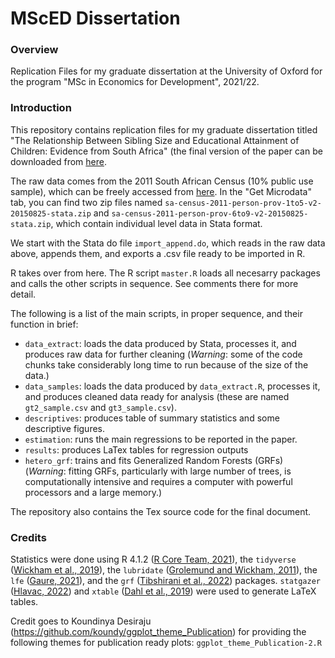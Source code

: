 # MScED Dissertation

### Overview
Replication Files for my graduate dissertation at the University of Oxford for the program "MSc in Economics for Development", 2021/22.


### Introduction
This repository contains replication files for my graduate dissertation titled "The Relationship Between Sibling Size and Educational Attainment of Children: Evidence from South Africa" (the final version of the paper can be downloaded from [here](https://drive.google.com/file/d/1lz-9Tp55zYg3v-_-COC_jQDdhy0DhoIR/view?usp=sharing).

The raw data comes from the 2011 South African Census (10% public use sample), which can be freely accessed from [here](https://www.datafirst.uct.ac.za/dataportal/index.php/catalog/485). In the "Get Microdata" tab, you can find two zip files named `sa-census-2011-person-prov-1to5-v2-20150825-stata.zip` and `sa-census-2011-person-prov-6to9-v2-20150825-stata.zip`, which contain individual level data in Stata format. 

We start with the Stata do file `import_append.do`, which reads in the raw data above, appends them, and exports a .csv file ready to be imported in R.

R takes over from here. The R script `master.R` loads all necesarry packages and calls the other scripts in sequence. See comments there for more detail.

The following is a list of the main scripts, in proper sequence, and their function in brief:

* `data_extract`: loads the data produced by Stata, processes it, and
produces raw data for further cleaning (*Warning*: some of the code chunks take considerably long time to run because of the size of the data.)
* `data_samples`: loads the data produced by `data_extract.R`, processes it, and produces cleaned data ready for analysis (these are named `gt2_sample.csv` and `gt3_sample.csv`).
* `descriptives`: produces table of summary statistics and some descriptive figures.
* `estimation`: runs the main regressions to be reported in the paper.
* `results`: produces LaTex tables for regression outputs
* `hetero_grf`: trains and fits Generalized Random Forests (GRFs) (*Warning*: fitting GRFs, particularly with large number of trees, is computationally intensive and requires a computer with powerful processors and a large memory.)

The repository also contains the Tex source code for the final document. 

### Credits

Statistics were done using R 4.1.2 ([R Core Team, 2021](https://www.R-project.org/)), the `tidyverse` ([Wickham et al., 2019](https://doi.org/10.21105/joss.01686)), the `lubridate` ([Grolemund and Wickham, 2011](https://www.jstatsoft.org/v40/i03/)),  the `lfe` ([Gaure, 2021](https://CRAN.R-project.org/package=lfe)), and the `grf` ([Tibshirani et al., 2022](https://CRAN.R-project.org/package=grf)) packages. `statgazer` ([Hlavac, 2022](https://CRAN.R-project.org/package=stargazer)) and `xtable` ([Dahl et al., 2019](https://CRAN.R-project.org/package=xtable)) were used to generate LaTeX tables.

Credit goes to Koundinya Desiraju (https://github.com/koundy/ggplot_theme_Publication) for providing the following themes for publication ready plots: `ggplot_theme_Publication-2.R`












